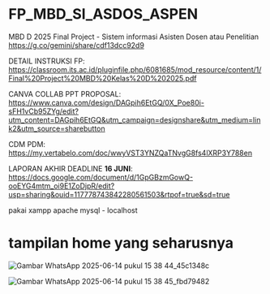 # FP_MBD_SI_ASDOS_ASPEN
MBD D 2025 Final Project - Sistem informasi Asisten Dosen atau Penelitian
https://g.co/gemini/share/cdf13dcc92d9

DETAIL INSTRUKSI FP:
https://classroom.its.ac.id/pluginfile.php/6081685/mod_resource/content/1/Final%20Project%20MBD%20Kelas%20D%202025.pdf

CANVA COLLAB PPT PROPOSAL:
https://www.canva.com/design/DAGpih6EtGQ/0X_Poe80i-sFH1vCb95ZYg/edit?utm_content=DAGpih6EtGQ&utm_campaign=designshare&utm_medium=link2&utm_source=sharebutton

CDM PDM:
https://my.vertabelo.com/doc/wwyVST3YNZQaTNvgG8fs4lXRP3Y788en

LAPORAN AKHIR DEADLINE **16 JUNI**: 
https://docs.google.com/document/d/1GpGBzmGowQ-ooEYG4mtm_oi9E1ZoDjpR/edit?usp=sharing&ouid=117778743842280561503&rtpof=true&sd=true

pakai xampp apache mysql - localhost

# tampilan home yang seharusnya
![Gambar WhatsApp 2025-06-14 pukul 15 38 44_45c1348c](https://github.com/user-attachments/assets/f84ab7cb-36b2-49c1-8b74-282ccb52cc59)

![Gambar WhatsApp 2025-06-14 pukul 15 38 45_fbd79482](https://github.com/user-attachments/assets/969e11cd-35e3-4e24-80dc-18d5cdcddab3)


